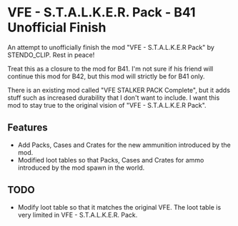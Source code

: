 # VFE - S.T.A.L.K.E.R. Pack - B41 Unofficial Finish

An attempt to unofficially finish the mod "VFE - S.T.A.L.K.E.R Pack" by STENDO_CLIP. Rest in peace!

Treat this as a closure to the mod for B41. I'm not sure if his friend will continue this mod for B42, but this mod will strictly be for B41 only.

There is an existing mod called "VFE STALKER PACK Complete", but it adds stuff such as increased durability that I don't want to include. I want this mod to stay true to the original vision of "VFE - S.T.A.L.K.E.R Pack".

## Features

- Add Packs, Cases and Crates for the new ammunition introduced by the mod.
- Modified loot tables so that Packs, Cases and Crates for ammo introduced by the mod spawn in the world.

## TODO

- Modify loot table so that it matches the original VFE. The loot table is very limited in VFE - S.T.A.L.K.E.R. Pack.
